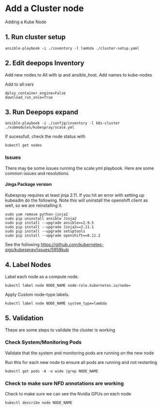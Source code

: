 # Add a Cluster node

Adding a Kube Node


## 1. Run cluster setup
```
ansible-playbook -i ./inventory -l lambda ./cluster-setup.yaml
```

## 2. Edit deepops Inventory
Add new nodes to All with ip and ansible_host. Add names to kube-nodes

Add to all:vars
```
dploy_container_engine=False
download_run_once=True
```

## 3. Run Deepops expand
```
ansible-playbook -i ./config/inventory -l k8s-cluster ./submodules/kubespray/scale.yml
```

If sucessfull, check the node status with
```
kubectl get nodes
```

### Issues
There may be some issues running the scale.yml playbook. Here are some common issues and resolutions.

#### Jinga Package version
Kubespray requires at least jinja 2.11. If you hit an error with setting up kubeadm do the following. Note this will uninstall the openshift client as well, so we are reinstalling it.
```
sudo yum remove python-jinja2
sudo pip uninstall ansible Jinja2
sudo pip install --upgrade ansible==2.9.5
sudo pip install --upgrade Jinja2==2.11.1
sudo pip install --upgrade setuptools
sudo pip install --upgrade openshift==0.11.2
```
See the following
https://github.com/kubernetes-sigs/kubespray/issues/5958kub


## 4. Label Nodes
Label each node as a compute node.

```
kubectl label node NODE_NAME node-role.kubernetes.io/node=
```

Apply Custom node-type labels.
```
kubectl label node NODE_NAME system_type=lambda
```

## 5. Validation
These are some steps to validate the cluster is working

### Check System/Monitoring Pods
Validate that the system and monitoring pods are running on the new node

Run this for each new node to ensure all pods are running and not restarting
```
kubectl get pods -A -o wide |grep NODE_NAME
```

### Check to make sure NFD annotations are working
Check to make sure we can see the Nvidia GPUs on each node
```
kubectl describe node NODE_NAME
```


